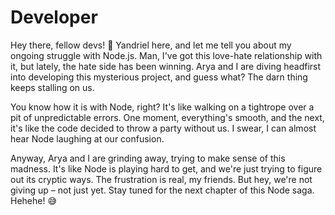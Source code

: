 # Developer
Hey there, fellow devs! 🚀 Yandriel here, and let me tell you about my ongoing struggle with Node.js. Man, I've got this love-hate relationship with it, but lately, the hate side has been winning. Arya and I are diving headfirst into developing this mysterious project, and guess what? The darn thing keeps stalling on us.

You know how it is with Node, right? It's like walking on a tightrope over a pit of unpredictable errors. One moment, everything's smooth, and the next, it's like the code decided to throw a party without us. I swear, I can almost hear Node laughing at our confusion.

Anyway, Arya and I are grinding away, trying to make sense of this madness. It's like Node is playing hard to get, and we're just trying to figure out its cryptic ways. The frustration is real, my friends. But hey, we're not giving up – not just yet. Stay tuned for the next chapter of this Node saga. Hehehe! 😅
